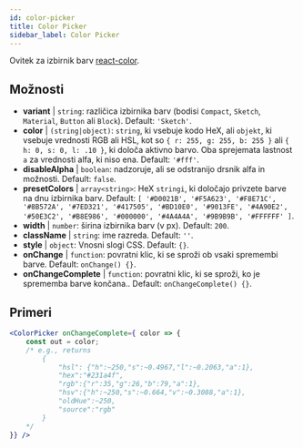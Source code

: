 ```yaml
---
id: color-picker
title: Color Picker
sidebar_label: Color Picker
---
```


Ovitek za izbirnik barv [react-color](https://casesandberg.github.io/react-color/).

## Možnosti

* __variant__ | `string`: različica izbirnika barv (bodisi `Compact`, `Sketch`, `Material`, `Button` ali `Block`). Default: `'Sketch'`.
* __color__ | `(string|object)`: `string`, ki vsebuje kodo HeX, ali `objekt`, ki vsebuje vrednosti RGB ali HSL, kot so `{ r: 255, g: 255, b: 255 }` ali `{ h: 0, s: 0, l: .10 }`, ki določa aktivno barvo. Oba sprejemata lastnost `a` za vrednosti alfa, ki niso ena. Default: `'#fff'`.
* __disableAlpha__ | `boolean`: nadzoruje, ali se odstranijo drsnik alfa in možnosti. Default: `false`.
* __presetColors__ | `array<string>`: HeX `stringi`, ki določajo privzete barve na dnu izbirnika barv. Default: `[
  '#D0021B',
  '#F5A623',
  '#F8E71C',
  '#8B572A',
  '#7ED321',
  '#417505',
  '#BD10E0',
  '#9013FE',
  '#4A90E2',
  '#50E3C2',
  '#B8E986',
  '#000000',
  '#4A4A4A',
  '#9B9B9B',
  '#FFFFFF'
]`.
* __width__ | `number`: širina izbirnika barv (v px). Default: `200`.
* __className__ | `string`: ime razreda. Default: `''`.
* __style__ | `object`: Vnosni slogi CSS. Default: `{}`.
* __onChange__ | `function`: povratni klic, ki se sproži ob vsaki spremembi barve. Default: `onChange() {}`.
* __onChangeComplete__ | `function`: povratni klic, ki se sproži, ko je sprememba barve končana.. Default: `onChangeComplete() {}`.


## Primeri

```jsx live
<ColorPicker onChangeComplete={ color => {
    const out = color;
    /* e.g., returns 
        {
            "hsl": {"h":~250,"s":~0.4967,"l":~0.2063,"a":1},
            "hex":"#231a4f",
            "rgb":{"r":35,"g":26,"b":79,"a":1},
            "hsv":{"h":~250,"s":~0.664,"v":~0.3088,"a":1},
            "oldHue":~250,
            "source":"rgb"
        }
    */
}} />
```

